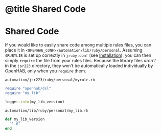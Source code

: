 # @title Shared Code

# Shared Code

If you would like to easily share code among multiple rules files, you can
place it in `<OPENHAB_CONF>/automation/lib/ruby/personal`. Assuming `$RUBYLIB`
is set up correctly in `jruby.conf` (see [Installation](../../installation.md)),
you can then simply `require` the file from your rules files. Because the
library files _aren't_ in the `jsr223` directory, they won't be automatically
loaded individually by OpenHAB, only when you `require` them.

`automation/jsr223/ruby/personal/myrule.rb`
```ruby
require "openhab/dsl"
require "my_lib"

logger.info(my_lib_version)
```

`automation/lib/ruby/personal/my_lib.rb`
```ruby
def my_lib_version
  "1.0"
end
```

